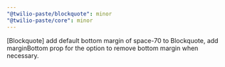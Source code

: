 ```yaml
---
"@twilio-paste/blockquote": minor
"@twilio-paste/core": minor
---
```


[Blockquote] add default bottom margin of space-70 to Blockquote, add marginBottom prop for the option to remove bottom margin when necessary.

